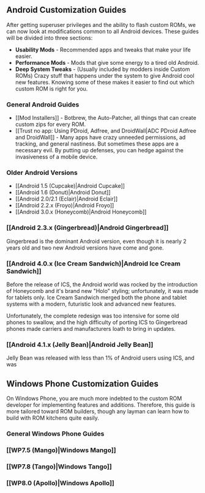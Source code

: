 ## Android Customization Guides

After getting superuser privileges and the ability to flash custom ROMs, we can now look at modifications common to all Android devices. These guides will be divided into three sections:

* **Usability Mods** - Recommended apps and tweaks that make your life easier.
* **Performance Mods** - Mods that give some energy to a tired old Android.
* **Deep System Tweaks** - (Usually included by modders inside Custom ROMs) Crazy stuff that happens under the system to give Android cool new features. Knowing some of these makes it easier to find out which custom ROM is right for you.

### General Android Guides

* [[Mod Installers]] - Botbrew, the Auto-Patcher, all things that can create custom zips for every ROM.
* [[Trust no app: Using PDroid, Adfree, and DroidWall|ADC PDroid Adfree and DroidWall]] - Many apps have crazy unneeded permissions, ad tracking, and general nastiness. But sometimes these apps are a necessary evil. By putting up defenses, you can hedge against the invasiveness of a mobile device.

### Older Android Versions

* [[Android 1.5 (Cupcake)|Android Cupcake]]
* [[Android 1.6 (Donut)|Android Donut]]
* [[Android 2.0/2.1 (Eclair)|Android Eclair]]
* [[Android 2.2.x (Froyo)|Android Froyo]]
* [[Android 3.0.x (Honeycomb)|Android Honeycomb]]

### [[Android 2.3.x (Gingerbread)|Android Gingerbread]]

Gingerbread is the dominant Android version, even though it is nearly 2 years old and two new Android versions have come and gone.

### [[Android 4.0.x (Ice Cream Sandwich)|Android Ice Cream Sandwich]]

Before the release of ICS, the Android world was rocked by the introduction of Honeycomb and it's brand new "Holo" styling; unfortunately, it was made for tablets only. Ice Cream Sandwich merged both the phone and tablet systems with a modern, futuristic look and advanced new features. 

Unfortunately, the complete redesign was too intensive for some old phones to swallow, and the high difficulty of porting ICS to Gingerbread phones made carriers and manufacturers loath to bring in updates.

### [[Android 4.1.x (Jelly Bean)|Android Jelly Bean]]

Jelly Bean was released with less than 1% of Android users using ICS, and was 

## Windows Phone Customization Guides

On Windows Phone, you are much more indebted to the custom ROM developer for implementing features and additions. Therefore, this guide is more tailored toward ROM builders, though any layman can learn how to build with ROM kitchens quite easily.

### General Windows Phone Guides


### [[WP7.5 (Mango)|Windows Mango]]

### [[WP7.8 (Tango)|Windows Tango]]

### [[WP8.0 (Apollo)|Windows Apollo]]
